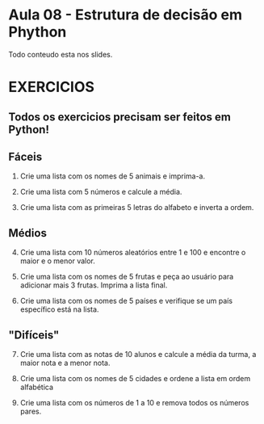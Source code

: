 # Aula 08 - Estrutura de decisão em Phython

Todo conteudo esta nos slides.

# EXERCICIOS
## Todos os exercicios precisam ser feitos em Python!

## Fáceis

1. Crie uma lista com os nomes de 5 animais e imprima-a.

2. Crie uma lista com 5 números e calcule a média.

3. Crie uma lista com as primeiras 5 letras do alfabeto e inverta a ordem.

## Médios

4. Crie uma lista com 10 números aleatórios entre 1 e 100 e encontre o maior e o menor valor.

5. Crie uma lista com os nomes de 5 frutas e peça ao usuário para adicionar mais 3 frutas. Imprima a lista final.

6. Crie uma lista com os nomes de 5 países e verifique se um país específico está na lista.

## "Difíceis"

7. Crie uma lista com as notas de 10 alunos e calcule a média da turma, a maior nota e a menor nota.

8. Crie uma lista com os nomes de 5 cidades e ordene a lista em ordem alfabética

9. Crie uma lista com os números de 1 a 10 e remova todos os números pares.


